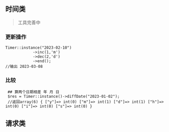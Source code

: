 
## 时间类
> 工具完善中

### 更新操作
~~~
Timer::instance("2023-02-10")
            ->inc(1,'m') 
            ->dec(2,'d')
            ->end();
//输出 2023-03-08     
~~~

### 比较
~~~
 ## 算两个日期相差 年 月 日
 $res = Timer::instance()->diffDate("2023-01-02");
 //返回array(6) { ["y"]=> int(0) ["m"]=> int(1) ["d"]=> int(1) ["h"]=> int(0) ["i"]=> int(0) ["s"]=> int(0) }
~~~

## 请求类
